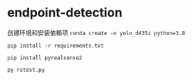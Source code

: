 # endpoint-detection
创建环境和安装依赖项
`conda create -n yolo_d435i python=3.8`

`pip install -r requirements.txt`

`pip install pyrealsense2`

`py rstest.py`
